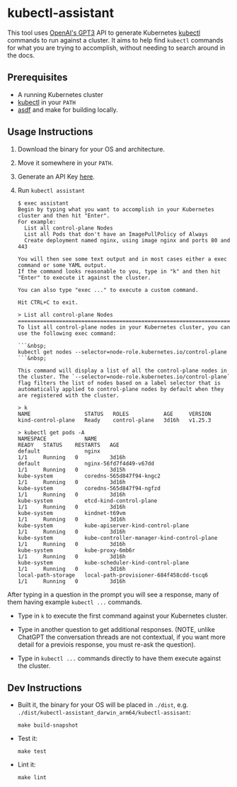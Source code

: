 <!--
 Copyright 2023 Dimitri Koshkin. All rights reserved.
 SPDX-License-Identifier: Apache-2.0
 -->

# kubectl-assistant

This tool uses [OpenAI's GPT3](https://platform.openai.com/account/api-keys) API to generate Kubernetes [kubectl](https://kubernetes.io/docs/reference/kubectl/) commands to run against a cluster.
It aims to help find `kubectl` commands for what you are trying to accomplish, without needing to search around in the docs.

## Prerequisites

- A running Kubernetes cluster
- [kubectl](https://kubernetes.io/docs/reference/kubectl/) in your `PATH`
- [asdf](https://asdf-vm.com/) and make for building locally.

## Usage Instructions

1.  Download the binary for your OS and architecture.

2.  Move it somewhere in your `PATH`.

3.  Generate an API Key [here](https://platform.openai.com/account/api-keys).

4.  Run `kubectl assistant`

    ```shell
    $ exec assistant
    Begin by typing what you want to accomplish in your Kubernetes cluster and then hit "Enter".
    For example:
      List all control-plane Nodes
      List all Pods that don't have an ImagePullPolicy of Always
      Create deployment named nginx, using image nginx and ports 80 and 443

    You will then see some text output and in most cases either a exec command or some YAML output.
    If the command looks reasonable to you, type in "k" and then hit "Enter" to execute it against the cluster.

    You can also type "exec ..." to execute a custom command.

    Hit CTRL+C to exit.

    > List all control-plane Nodes
    ==============================================================================================================================================================================================================
    To list all control-plane nodes in your Kubernetes cluster, you can use the following exec command:

    ```&nbsp;
    kubectl get nodes --selector=node-role.kubernetes.io/control-plane
    ```&nbsp;

    This command will display a list of all the control-plane nodes in the cluster. The `--selector=node-role.kubernetes.io/control-plane` flag filters the list of nodes based on a label selector that is automatically applied to control-plane nodes by default when they are registered with the cluster.

    > k
    NAME                 STATUS   ROLES           AGE     VERSION
    kind-control-plane   Ready    control-plane   3d16h   v1.25.3

    > kubectl get pods -A
    NAMESPACE            NAME                                         READY   STATUS    RESTARTS   AGE
    default              nginx                                        1/1     Running   0          3d16h
    default              nginx-56fd7f4d49-v67dd                       1/1     Running   0          3d15h
    kube-system          coredns-565d847f94-kngc2                     1/1     Running   0          3d16h
    kube-system          coredns-565d847f94-ngfzd                     1/1     Running   0          3d16h
    kube-system          etcd-kind-control-plane                      1/1     Running   0          3d16h
    kube-system          kindnet-t69vm                                1/1     Running   0          3d16h
    kube-system          kube-apiserver-kind-control-plane            1/1     Running   0          3d16h
    kube-system          kube-controller-manager-kind-control-plane   1/1     Running   0          3d16h
    kube-system          kube-proxy-6mb6r                             1/1     Running   0          3d16h
    kube-system          kube-scheduler-kind-control-plane            1/1     Running   0          3d16h
    local-path-storage   local-path-provisioner-684f458cdd-tscq6      1/1     Running   0          3d16h
    ```

After typing in a question in the prompt you will see a response, many of them having example `kubectl ...` commands.

-   Type in `k` to execute the first command against your Kubernetes cluster.

-   Type in another question to get additional responses. (NOTE, unlike ChatGPT the conversation threads are not contextual, if you want more detail for a previois response, you must re-ask the question).

-   Type in `kubectl ...` commands directly to have them execute against the cluster.

## Dev Instructions

-   Built it, the binary for your OS will be placed in `./dist`, e.g. `./dist/kubectl-assistant_darwin_arm64/kubectl-assisant`:

    ```shell
    make build-snapshot
    ```

-   Test it:

    ```shell
    make test
    ```

-   Lint it:

    ```shell
    make lint
    ```
